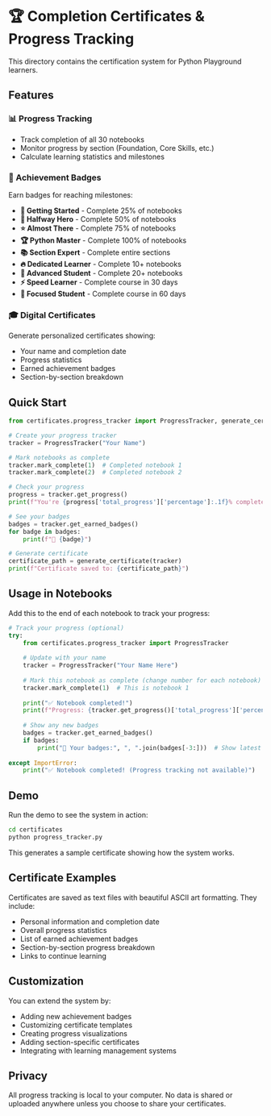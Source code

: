 # 🏆 Completion Certificates & Progress Tracking

This directory contains the certification system for Python Playground learners.

## Features

### 📊 Progress Tracking
- Track completion of all 30 notebooks
- Monitor progress by section (Foundation, Core Skills, etc.)
- Calculate learning statistics and milestones

### 🏅 Achievement Badges
Earn badges for reaching milestones:
- **🌱 Getting Started** - Complete 25% of notebooks
- **🚀 Halfway Hero** - Complete 50% of notebooks  
- **⭐ Almost There** - Complete 75% of notebooks
- **🏆 Python Master** - Complete 100% of notebooks
- **📚 Section Expert** - Complete entire sections
- **🔥 Dedicated Learner** - Complete 10+ notebooks
- **💎 Advanced Student** - Complete 20+ notebooks
- **⚡ Speed Learner** - Complete course in 30 days
- **🎯 Focused Student** - Complete course in 60 days

### 🎓 Digital Certificates
Generate personalized certificates showing:
- Your name and completion date
- Progress statistics
- Earned achievement badges
- Section-by-section breakdown

## Quick Start

```python
from certificates.progress_tracker import ProgressTracker, generate_certificate

# Create your progress tracker
tracker = ProgressTracker("Your Name")

# Mark notebooks as complete
tracker.mark_complete(1)  # Completed notebook 1
tracker.mark_complete(2)  # Completed notebook 2

# Check your progress
progress = tracker.get_progress()
print(f"You're {progress['total_progress']['percentage']:.1f}% complete!")

# See your badges
badges = tracker.get_earned_badges()
for badge in badges:
    print(f"🏅 {badge}")

# Generate certificate
certificate_path = generate_certificate(tracker)
print(f"Certificate saved to: {certificate_path}")
```

## Usage in Notebooks

Add this to the end of each notebook to track your progress:

```python
# Track your progress (optional)
try:
    from certificates.progress_tracker import ProgressTracker
    
    # Update with your name
    tracker = ProgressTracker("Your Name Here")
    
    # Mark this notebook as complete (change number for each notebook)
    tracker.mark_complete(1)  # This is notebook 1
    
    print("✅ Notebook completed!")
    print(f"Progress: {tracker.get_progress()['total_progress']['percentage']:.1f}% complete")
    
    # Show any new badges
    badges = tracker.get_earned_badges()
    if badges:
        print("🏅 Your badges:", ", ".join(badges[-3:]))  # Show latest 3
        
except ImportError:
    print("✅ Notebook completed! (Progress tracking not available)")
```

## Demo

Run the demo to see the system in action:

```bash
cd certificates
python progress_tracker.py
```

This generates a sample certificate showing how the system works.

## Certificate Examples

Certificates are saved as text files with beautiful ASCII art formatting. They include:

- Personal information and completion date
- Overall progress statistics  
- List of earned achievement badges
- Section-by-section progress breakdown
- Links to continue learning

## Customization

You can extend the system by:

- Adding new achievement badges
- Customizing certificate templates
- Creating progress visualizations
- Adding section-specific certificates
- Integrating with learning management systems

## Privacy

All progress tracking is local to your computer. No data is shared or uploaded anywhere unless you choose to share your certificates.
